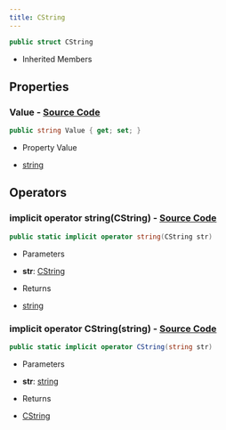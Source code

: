 ```yaml
---
title: CString
---
```


```csharp
public struct CString
```

- Inherited Members

## Properties

### **Value** - [Source Code](https://github.com/swiftly-solution/swiftlys2/blob/main/managed/src/SwiftlyS2.Shared/Natives/Structs/CString.cs#L19)

```csharp
public string Value { get; set; }
```

- Property Value

- [string](https://learn.microsoft.com/dotnet/api/system.string)

## Operators

### **implicit operator string(CString)** - [Source Code](https://github.com/swiftly-solution/swiftlys2/blob/main/managed/src/SwiftlyS2.Shared/Natives/Structs/CString.cs#L33)

```csharp
public static implicit operator string(CString str)
```

- Parameters

- **str**: [CString](/docs/api/shared/natives/cstring)

- Returns

- [string](https://learn.microsoft.com/dotnet/api/system.string)

### **implicit operator CString(string)** - [Source Code](https://github.com/swiftly-solution/swiftlys2/blob/main/managed/src/SwiftlyS2.Shared/Natives/Structs/CString.cs#L34)

```csharp
public static implicit operator CString(string str)
```

- Parameters

- **str**: [string](https://learn.microsoft.com/dotnet/api/system.string)

- Returns

- [CString](/docs/api/shared/natives/cstring)

